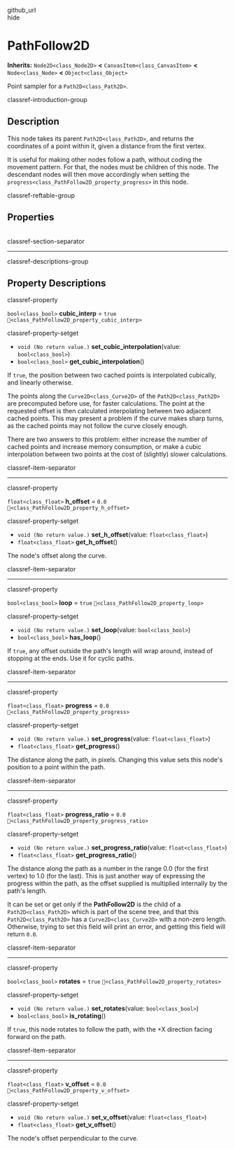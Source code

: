 github\_url  
hide

# PathFollow2D

**Inherits:** `Node2D<class_Node2D>` **&lt;**
`CanvasItem<class_CanvasItem>` **&lt;** `Node<class_Node>` **&lt;**
`Object<class_Object>`

Point sampler for a `Path2D<class_Path2D>`.

classref-introduction-group

## Description

This node takes its parent `Path2D<class_Path2D>`, and returns the
coordinates of a point within it, given a distance from the first
vertex.

It is useful for making other nodes follow a path, without coding the
movement pattern. For that, the nodes must be children of this node. The
descendant nodes will then move accordingly when setting the
`progress<class_PathFollow2D_property_progress>` in this node.

classref-reftable-group

## Properties

<table>
<tbody>
<tr>
</tr>
<tr>
</tr>
<tr>
</tr>
<tr>
</tr>
<tr>
</tr>
<tr>
</tr>
<tr>
</tr>
</tbody>
</table>

classref-section-separator

------------------------------------------------------------------------

classref-descriptions-group

## Property Descriptions

classref-property

`bool<class_bool>` **cubic\_interp** = `true`
`🔗<class_PathFollow2D_property_cubic_interp>`

classref-property-setget

-   `void (No return value.)` **set\_cubic\_interpolation**(value:
    `bool<class_bool>`)
-   `bool<class_bool>` **get\_cubic\_interpolation**()

If `true`, the position between two cached points is interpolated
cubically, and linearly otherwise.

The points along the `Curve2D<class_Curve2D>` of the
`Path2D<class_Path2D>` are precomputed before use, for faster
calculations. The point at the requested offset is then calculated
interpolating between two adjacent cached points. This may present a
problem if the curve makes sharp turns, as the cached points may not
follow the curve closely enough.

There are two answers to this problem: either increase the number of
cached points and increase memory consumption, or make a cubic
interpolation between two points at the cost of (slightly) slower
calculations.

classref-item-separator

------------------------------------------------------------------------

classref-property

`float<class_float>` **h\_offset** = `0.0`
`🔗<class_PathFollow2D_property_h_offset>`

classref-property-setget

-   `void (No return value.)` **set\_h\_offset**(value:
    `float<class_float>`)
-   `float<class_float>` **get\_h\_offset**()

The node's offset along the curve.

classref-item-separator

------------------------------------------------------------------------

classref-property

`bool<class_bool>` **loop** = `true`
`🔗<class_PathFollow2D_property_loop>`

classref-property-setget

-   `void (No return value.)` **set\_loop**(value: `bool<class_bool>`)
-   `bool<class_bool>` **has\_loop**()

If `true`, any offset outside the path's length will wrap around,
instead of stopping at the ends. Use it for cyclic paths.

classref-item-separator

------------------------------------------------------------------------

classref-property

`float<class_float>` **progress** = `0.0`
`🔗<class_PathFollow2D_property_progress>`

classref-property-setget

-   `void (No return value.)` **set\_progress**(value:
    `float<class_float>`)
-   `float<class_float>` **get\_progress**()

The distance along the path, in pixels. Changing this value sets this
node's position to a point within the path.

classref-item-separator

------------------------------------------------------------------------

classref-property

`float<class_float>` **progress\_ratio** = `0.0`
`🔗<class_PathFollow2D_property_progress_ratio>`

classref-property-setget

-   `void (No return value.)` **set\_progress\_ratio**(value:
    `float<class_float>`)
-   `float<class_float>` **get\_progress\_ratio**()

The distance along the path as a number in the range 0.0 (for the first
vertex) to 1.0 (for the last). This is just another way of expressing
the progress within the path, as the offset supplied is multiplied
internally by the path's length.

It can be set or get only if the **PathFollow2D** is the child of a
`Path2D<class_Path2D>` which is part of the scene tree, and that this
`Path2D<class_Path2D>` has a `Curve2D<class_Curve2D>` with a non-zero
length. Otherwise, trying to set this field will print an error, and
getting this field will return `0.0`.

classref-item-separator

------------------------------------------------------------------------

classref-property

`bool<class_bool>` **rotates** = `true`
`🔗<class_PathFollow2D_property_rotates>`

classref-property-setget

-   `void (No return value.)` **set\_rotates**(value:
    `bool<class_bool>`)
-   `bool<class_bool>` **is\_rotating**()

If `true`, this node rotates to follow the path, with the +X direction
facing forward on the path.

classref-item-separator

------------------------------------------------------------------------

classref-property

`float<class_float>` **v\_offset** = `0.0`
`🔗<class_PathFollow2D_property_v_offset>`

classref-property-setget

-   `void (No return value.)` **set\_v\_offset**(value:
    `float<class_float>`)
-   `float<class_float>` **get\_v\_offset**()

The node's offset perpendicular to the curve.
